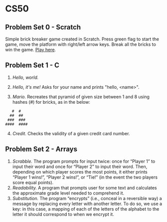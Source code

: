 # CS50

## Problem Set 0 - Scratch

Simple brick breaker game created in Scratch. Press green flag to start the game, move the platform with right/left arrow keys. Break all the bricks to win the game. [Play here](https://scratch.mit.edu/projects/1019545862).

## Problem Set 1 - C

1. _Hello, world._

2. _Hello, it's me!_ Asks for your name and prints "hello, \<name\>".

3. _Mario._ Recreates that pyramid of given size between 1 and 8 using hashes (#) for bricks, as in the below:

```
   #  #
  ##  ##
 ###  ###
####  ####
```

4. _Credit._ Checks the validity of a given credit card number.

## Problem Set 2 - Arrays

1. _Scrabble._ The program prompts for input twice: once for “Player 1” to input their word and once for “Player 2” to input their word. Then, depending on which player scores the most points, it either prints “Player 1 wins!”, “Player 2 wins!”, or “Tie!” (in the event the two players score equal points).
2. _Readability._ A program that prompts user for some text and calculates the approximate grade level needed to comprehend it.
3. _Substitution._ The program “encrypts” (i.e., conceal in a reversible way) a message by replacing every letter with another letter. To do so, we use a key: in this case, a mapping of each of the letters of the alphabet to the letter it should correspond to when we encrypt it.
